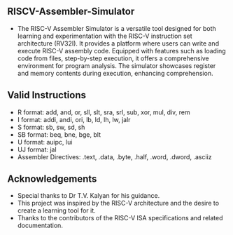 ## RISCV-Assembler-Simulator
- The RISC-V Assembler Simulator is a versatile tool designed for both learning and experimentation with the RISC-V instruction set architecture (RV32I). It provides a platform  where 
 users can write and execute RISC-V assembly code. Equipped with features such as loading code from files, step-by-step execution, it offers a comprehensive environment for program analysis. The simulator showcases register and memory contents during execution, enhancing comprehension.

## Valid Instructions
- R format: add, and, or, sll, slt, sra, srl, sub, xor, mul, div, rem  
- I format: addi, andi, ori, lb, ld, lh, lw, jalr  
- S format: sb, sw, sd, sh  
- SB format: beq, bne, bge, blt  
- U format: auipc, lui  
- UJ format: jal  
- Assembler Directives: .text, .data, .byte, .half, .word, .dword, .asciiz  

## Acknowledgements
- Special thanks to Dr T.V. Kalyan for his guidance.
- This project was inspired by the RISC-V architecture and the desire to create a learning tool for it.
- Thanks to the contributors of the RISC-V ISA specifications and related documentation.
